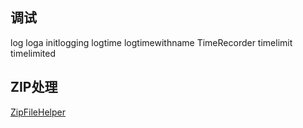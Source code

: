 ## 调试
log
loga
initlogging
logtime
logtimewithname
TimeRecorder
timelimit
timelimited


## ZIP处理
[ZipFileHelper](ZipFileHelper.md)
